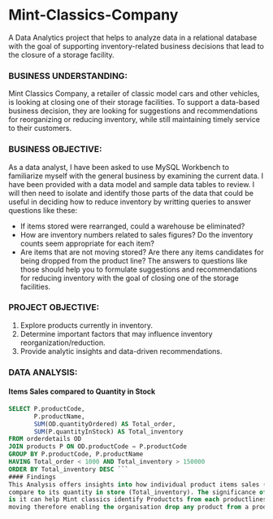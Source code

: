 # Mint-Classics-Company
A Data Analytics project that helps to analyze data in a relational database with the goal of supporting inventory-related business decisions that lead to the closure of a storage facility.
### BUSINESS UNDERSTANDING: 
Mint Classics Company, a retailer of classic model cars and other vehicles, is looking at closing one of their storage facilities. To support a data-based business decision, they are looking for suggestions and recommendations for reorganizing or reducing inventory, while still maintaining timely service to their customers. 
### BUSINESS OBJECTIVE:
As a data analyst, I have been asked to use MySQL Workbench to familiarize myself with the general business by examining the current data. I have been provided with a data model and sample data tables to review. I will then need to isolate and identify those parts of the data that could be useful in deciding how to reduce inventory by writting queries to answer questions like these:
-  If items stored were rearranged, could a warehouse be eliminated?
-  How are inventory numbers related to sales figures? Do the inventory counts seem appropriate for each item?
-  Are items that are not moving stored? Are there any items candidates for being dropped from the product line?
The answers to questions like those should help you to formulate suggestions and recommendations for reducing inventory with the goal of closing one of the storage facilities. 
### PROJECT OBJECTIVE:
1. Explore products currently in inventory.
2. Determine important factors that may influence inventory reorganization/reduction.
3. Provide analytic insights and data-driven recommendations.

### DATA ANALYSIS:
#### Items Sales compared to Quantity in Stock
```SQL
SELECT P.productCode, 
       P.productName, 
       SUM(OD.quantityOrdered) AS Total_order, 
       SUM(P.quantityInStock) AS Total_inventory
FROM orderdetails OD
JOIN products P ON OD.productCode = P.productCode
GROUP BY P.productCode, P.productName
HAVING Total_order < 1000 AND Total_inventory > 150000
ORDER BY Total_inventory DESC ```
#### Findings
This Analysis offers insights into how individual product items sales (Total_order)
compare to its quantity in store (Total_inventory). The significance of this analysis
is it can help Mint classics identify Productcts from each productlines that are not
moving therefore enabling the organisation drop any product from a productline. 


